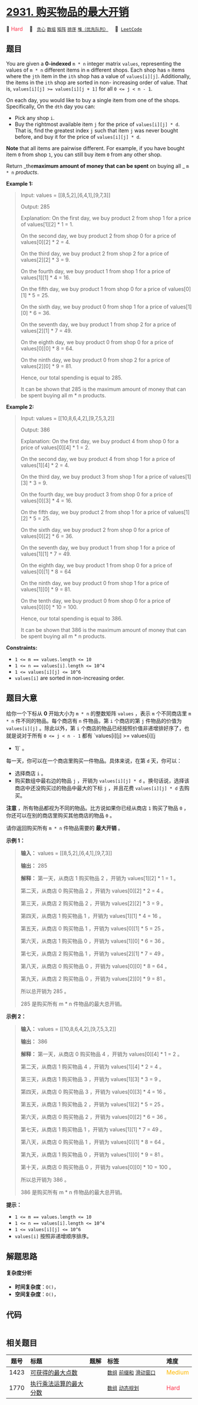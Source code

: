 # [2931. 购买物品的最大开销](https://leetcode.com/problems/maximum-spending-after-buying-items)

🔴 <font color=#ff334b>Hard</font>&emsp; 🔖&ensp; [`贪心`](/leetcode-js/outline/tag/greedy.md) [`数组`](/leetcode-js/outline/tag/array.md) [`矩阵`](/leetcode-js/outline/tag/matrix.md) [`排序`](/leetcode-js/outline/tag/sorting.md) [`堆（优先队列）`](/leetcode-js/outline/tag/heap-priority-queue.md)&emsp; 🔗&ensp;[`LeetCode`](https://leetcode.com/problems/maximum-spending-after-buying-items)

## 题目

You are given a **0-indexed** `m * n` integer matrix `values`, representing
the values of `m * n` different items in `m` different shops. Each shop has
`n` items where the `jth` item in the `ith` shop has a value of
`values[i][j]`. Additionally, the items in the `ith` shop are sorted in non-
increasing order of value. That is, `values[i][j] >= values[i][j + 1]` for all
`0 <= j < n - 1`.

On each day, you would like to buy a single item from one of the shops.
Specifically, On the `dth` day you can:

  * Pick any shop `i`.
  * Buy the rightmost available item `j` for the price of `values[i][j] * d`. That is, find the greatest index `j` such that item `j` was never bought before, and buy it for the price of `values[i][j] * d`.

**Note** that all items are pairwise different. For example, if you have
bought item `0` from shop `1`, you can still buy item `0` from any other shop.

Return _the**maximum amount of money that can be spent** on buying all _ `m *
n` _products_.



**Example 1:**

> Input: values = [[8,5,2],[6,4,1],[9,7,3]]
> 
> Output: 285
> 
> Explanation: On the first day, we buy product 2 from shop 1 for a price of values[1][2] * 1 = 1.
> 
> On the second day, we buy product 2 from shop 0 for a price of values[0][2] * 2 = 4.
> 
> On the third day, we buy product 2 from shop 2 for a price of values[2][2] * 3 = 9.
> 
> On the fourth day, we buy product 1 from shop 1 for a price of values[1][1] * 4 = 16.
> 
> On the fifth day, we buy product 1 from shop 0 for a price of values[0][1] * 5 = 25.
> 
> On the sixth day, we buy product 0 from shop 1 for a price of values[1][0] * 6 = 36.
> 
> On the seventh day, we buy product 1 from shop 2 for a price of values[2][1] * 7 = 49.
> 
> On the eighth day, we buy product 0 from shop 0 for a price of values[0][0] * 8 = 64.
> 
> On the ninth day, we buy product 0 from shop 2 for a price of values[2][0] * 9 = 81.
> 
> Hence, our total spending is equal to 285.
> 
> It can be shown that 285 is the maximum amount of money that can be spent buying all m * n products. 

**Example 2:**

> Input: values = [[10,8,6,4,2],[9,7,5,3,2]]
> 
> Output: 386
> 
> Explanation: On the first day, we buy product 4 from shop 0 for a price of values[0][4] * 1 = 2.
> 
> On the second day, we buy product 4 from shop 1 for a price of values[1][4] * 2 = 4.
> 
> On the third day, we buy product 3 from shop 1 for a price of values[1][3] * 3 = 9.
> 
> On the fourth day, we buy product 3 from shop 0 for a price of values[0][3] * 4 = 16.
> 
> On the fifth day, we buy product 2 from shop 1 for a price of values[1][2] * 5 = 25.
> 
> On the sixth day, we buy product 2 from shop 0 for a price of values[0][2] * 6 = 36.
> 
> On the seventh day, we buy product 1 from shop 1 for a price of values[1][1] * 7 = 49.
> 
> On the eighth day, we buy product 1 from shop 0 for a price of values[0][1] * 8 = 64
> 
> On the ninth day, we buy product 0 from shop 1 for a price of values[1][0] * 9 = 81.
> 
> On the tenth day, we buy product 0 from shop 0 for a price of values[0][0] * 10 = 100.
> 
> Hence, our total spending is equal to 386.
> 
> It can be shown that 386 is the maximum amount of money that can be spent buying all m * n products.

**Constraints:**

  * `1 <= m == values.length <= 10`
  * `1 <= n == values[i].length <= 10^4`
  * `1 <= values[i][j] <= 10^6`
  * `values[i]` are sorted in non-increasing order.


## 题目大意

给你一个下标从 **0**  开始大小为 `m * n` 的整数矩阵 `values` ，表示 `m` 个不同商店里 `m * n`
件不同的物品。每个商店有 `n` 件物品，第 `i` 个商店的第 `j` 件物品的价值为 `values[i][j]` 。除此以外，第 `i`
个商店的物品已经按照价值非递增排好序了，也就是说对于所有 `0 <= j < n - 1` 都有 `values[i][j] >= values[i][j
+ 1]` 。

每一天，你可以在一个商店里购买一件物品。具体来说，在第 `d` 天，你可以：

  * 选择商店 `i` 。
  * 购买数组中最右边的物品 `j` ，开销为 `values[i][j] * d` 。换句话说，选择该商店中还没购买过的物品中最大的下标 `j` ，并且花费 `values[i][j] * d` 去购买。

**注意** ，所有物品都视为不同的物品。比方说如果你已经从商店 `1` 购买了物品 `0` ，你还可以在别的商店里购买其他商店的物品 `0` 。

请你返回购买所有 `m * n` 件物品需要的 **最大开销**  。



**示例 1：**

> 
> 
> 
> 
> 
> **输入：** values = [[8,5,2],[6,4,1],[9,7,3]]
> 
> **输出：** 285
> 
> **解释：** 第一天，从商店 1 购买物品 2 ，开销为 values[1][2] * 1 = 1 。
> 
> 第二天，从商店 0 购买物品 2 ，开销为 values[0][2] * 2 = 4 。
> 
> 第三天，从商店 2 购买物品 2 ，开销为 values[2][2] * 3 = 9 。
> 
> 第四天，从商店 1 购买物品 1 ，开销为 values[1][1] * 4 = 16 。
> 
> 第五天，从商店 0 购买物品 1 ，开销为 values[0][1] * 5 = 25 。
> 
> 第六天，从商店 1 购买物品 0 ，开销为 values[1][0] * 6 = 36 。
> 
> 第七天，从商店 2 购买物品 1 ，开销为 values[2][1] * 7 = 49 。
> 
> 第八天，从商店 0 购买物品 0 ，开销为 values[0][0] * 8 = 64 。
> 
> 第九天，从商店 2 购买物品 0 ，开销为 values[2][0] * 9 = 81 。
> 
> 所以总开销为 285 。
> 
> 285 是购买所有 m * n 件物品的最大总开销。
> 
> 

**示例 2：**

> 
> 
> 
> 
> 
> **输入：** values = [[10,8,6,4,2],[9,7,5,3,2]]
> 
> **输出：** 386
> 
> **解释：** 第一天，从商店 0 购买物品 4 ，开销为 values[0][4] * 1 = 2 。
> 
> 第二天，从商店 1 购买物品 4 ，开销为 values[1][4] * 2 = 4 。
> 
> 第三天，从商店 1 购买物品 3 ，开销为 values[1][3] * 3 = 9 。
> 
> 第四天，从商店 0 购买物品 3 ，开销为 values[0][3] * 4 = 16 。
> 
> 第五天，从商店 1 购买物品 2 ，开销为 values[1][2] * 5 = 25 。
> 
> 第六天，从商店 0 购买物品 2 ，开销为 values[0][2] * 6 = 36 。
> 
> 第七天，从商店 1 购买物品 1 ，开销为 values[1][1] * 7 = 49 。
> 
> 第八天，从商店 0 购买物品 1 ，开销为 values[0][1] * 8 = 64 。
> 
> 第九天，从商店 1 购买物品 0 ，开销为 values[1][0] * 9 = 81 。
> 
> 第十天，从商店 0 购买物品 0 ，开销为 values[0][0] * 10 = 100 。
> 
> 所以总开销为 386 。
> 
> 386 是购买所有 m * n 件物品的最大总开销。
> 
> 



**提示：**

  * `1 <= m == values.length <= 10`
  * `1 <= n == values[i].length <= 10^4`
  * `1 <= values[i][j] <= 10^6`
  * `values[i]` 按照非递增顺序排序。


## 解题思路

#### 复杂度分析

- **时间复杂度**：`O()`，
- **空间复杂度**：`O()`，

## 代码

```javascript

```

## 相关题目

<!-- prettier-ignore -->
| 题号 | 标题 | 题解 | 标签 | 难度 |
| :------: | :------ | :------: | :------ | :------ |
| 1423 | [可获得的最大点数](https://leetcode.com/problems/maximum-points-you-can-obtain-from-cards) |  |  [`数组`](/leetcode-js/outline/tag/array.md) [`前缀和`](/leetcode-js/outline/tag/prefix-sum.md) [`滑动窗口`](/leetcode-js/outline/tag/sliding-window.md) | <font color=#ffb800>Medium</font> |
| 1770 | [执行乘法运算的最大分数](https://leetcode.com/problems/maximum-score-from-performing-multiplication-operations) |  |  [`数组`](/leetcode-js/outline/tag/array.md) [`动态规划`](/leetcode-js/outline/tag/dynamic-programming.md) | <font color=#ff334b>Hard</font> |

<style>
.blue {
    background-color: #096dd9;
    padding: 0.25rem 0.5rem;
    margin: 0;
    font-size: 0.85em;
    border-radius: 3px;
    color: white;
    font-weight: 500;
}
table th:first-of-type { width: 10%; }
table th:nth-of-type(2) { width: 35%; }
table th:nth-of-type(3) { width: 10%; }
table th:nth-of-type(4) { width: 35%; }
table th:nth-of-type(5) { width: 10%; }
</style>
